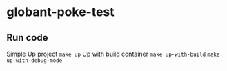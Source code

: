 # globant-poke-test

## Run code
Simple Up project
`make up`
Up with build container
`make up-with-build`
`make up-with-debug-mode`
